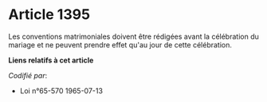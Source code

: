 # Article 1395

Les conventions matrimoniales doivent être rédigées avant la célébration du mariage et ne peuvent prendre effet qu'au jour de
cette célébration.

**Liens relatifs à cet article**

_Codifié par_:

  - Loi n°65-570 1965-07-13
